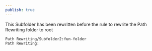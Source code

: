 ```yaml
---
publish: true
---
```

This Subfolder has been rewritten before the rule to rewrite the Path Rewriting folder to root

```
Path Rewriting/Subfolder2:fun-folder
Path Rewriting:
```